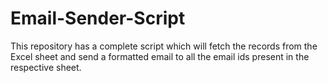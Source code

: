 # Email-Sender-Script
This repository has a complete script which will fetch the records from the Excel sheet and send a formatted email to all the email ids present in the respective sheet.
